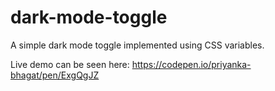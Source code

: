 # dark-mode-toggle
A simple dark mode toggle implemented using CSS variables.

Live demo can be seen here: https://codepen.io/priyanka-bhagat/pen/ExgQgJZ

